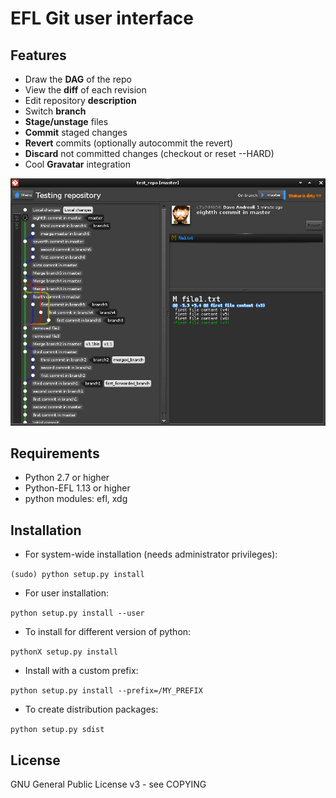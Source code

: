 
EFL Git user interface
==================


## Features ##

* Draw the **DAG** of the repo
* View the **diff** of each revision
* Edit repository **description**
* Switch **branch**
* **Stage/unstage** files
* **Commit** staged changes
* **Revert** commits (optionally autocommit the revert)
* **Discard** not committed changes (checkout <files> or reset --HARD)
* Cool **Gravatar** integration

![Screenshot1](https://github.com/davemds/egitu/blob/master/data/screenshots/screenshot1.jpg)


## Requirements ##

* Python 2.7 or higher
* Python-EFL 1.13 or higher
* python modules: efl, xdg


## Installation ##

* For system-wide installation (needs administrator privileges):

 `(sudo) python setup.py install`

* For user installation:

 `python setup.py install --user`

* To install for different version of python:

 `pythonX setup.py install`

* Install with a custom prefix:

 `python setup.py install --prefix=/MY_PREFIX`

* To create distribution packages:

 `python setup.py sdist`


## License ##

GNU General Public License v3 - see COPYING
